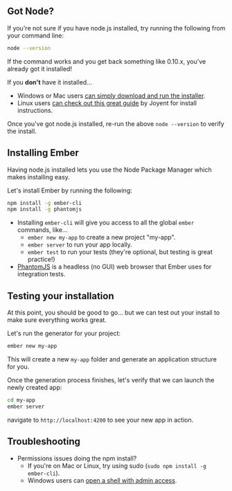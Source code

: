 ## Got Node?

If you're not sure if you have node.js installed, try running the following from your command line:

```bash
node --version
```

If the command works and you get back something like 0.10.x, you've already got it installed!

If you **don't** have it installed...

* Windows or Mac users [can simply download and run the installer](http://nodejs.org/download/).
* Linux users [can check out this great guide](https://github.com/joyent/node/wiki/Installing-Node.js-via-package-manager) by Joyent for install instructions.

Once you've got node.js installed, re-run the above ```node --version``` to verify the install.


## Installing Ember

Having node.js installed lets you use the Node Package Manager which makes installing easy.

Let's install Ember by running the following:

```bash
npm install -g ember-cli
npm install -g phantomjs
```

* Installing ```ember-cli``` will give you access to all the global ```ember``` commands, like...
  * ```ember new my-app``` to create a new project "my-app".
  * ```ember server``` to run your app locally.
  * ```ember test``` to run your tests (they're optional, but testing is great practice!)
* [PhantomJS](http://phantomjs.org/) is a headless (no GUI) web browser that Ember uses for integration tests.


## Testing your installation

At this point, you should be good to go... but we can test out your install to make sure everything works great.

Let's run the generator for your project:

```bash
ember new my-app
```

This will create a new `my-app` folder and generate an application structure for you.

Once the generation process finishes, let's verify that we can launch the newly created app:

```bash
cd my-app
ember server
```

navigate to `http://localhost:4200` to see your new app in action.

## Troubleshooting

* Permissions issues doing the npm install?
  * If you're on Mac or Linux, try using sudo (```sudo npm install -g ember-cli```).
  * Windows users can [open a shell with admin access](https://technet.microsoft.com/en-us/library/cc947813.aspx).

